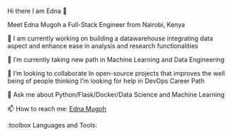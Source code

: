 
Hi there I am Edna :wave:

Meet Edna Mugoh a Full-Stack Engineer from Nairobi, Kenya

:telescope: I am currently working on building a datawarehouse integrating data aspect and enhance ease in analysis and research functionalities

:seedling: I’m currently taking new path in Machine Learning and Data Engineering

:dancers: I’m looking to collaborate In open-source projects that improves the well being of people
thinking I’m looking for help in DevOps Career Path

:speech_balloon: Ask me about Python/Flask/Docker/Data Science and Machine Learning

:mailbox: How to reach me: [Edna Mugoh](https://www.linkedin.com/in/edna-mugoh-2021a0161/)

:toolbox Languages and Tools:
